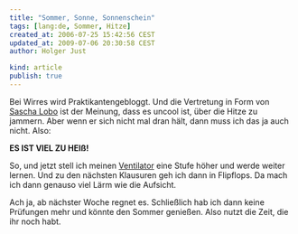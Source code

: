 ```yaml
---
title: "Sommer, Sonne, Sonnenschein"
tags: [lang:de, Sommer, Hitze]
created_at: 2006-07-25 15:42:56 CEST
updated_at: 2009-07-06 20:30:58 CEST
author: Holger Just

kind: article
publish: true
---
```


Bei Wirres wird Praktikantengebloggt. Und die Vertretung in Form von [Sascha Lobo](http://wirres.net/article/articleview/3803/1/6/) ist der Meinung, dass es uncool ist, über die Hitze zu jammern. Aber wenn er sich nicht mal dran hält, dann muss ich das ja auch nicht. Also:

**ES IST VIEL ZU HEIß!**

So, und jetzt stell ich meinen [Ventilator](http://www.amazon.de/gp/product/B00027OC3M/028-6323188-7525356) eine Stufe höher und werde weiter lernen. Und zu den nächsten Klausuren geh ich dann in Flipflops. Da mach ich dann genauso viel Lärm wie die Aufsicht.

Ach ja, ab nächster Woche regnet es. Schließlich hab ich dann keine Prüfungen mehr und könnte den Sommer genießen. Also nutzt die Zeit, die ihr noch habt.